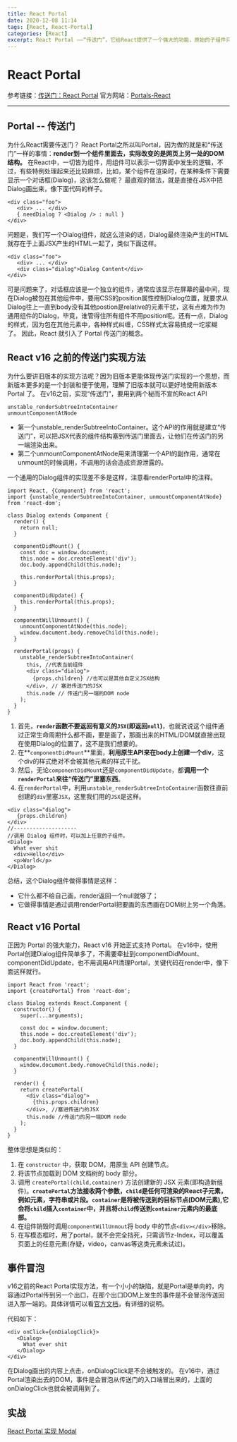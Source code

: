 ```yaml
---
title: React Portal
date: 2020-12-08 11:14
tags: [React, React-Portal]
categories: [React]
excerpt: React Portal ——“传送门”，它给React提供了一个强大的功能，原始的子组件只能在父组件的代码内部调用位置进行渲染，这就会影响到整个父组件的排版，特别是一些类似于弹窗的效果，会挤占父组件的渲染空间，没有 Portal，我们就只能预留空间给弹窗组件，防止布局的混乱。而 Portal 的提出，让子组件能够跳出父组件，在其他任意挂载节点进行渲染，提高了代码的灵活性。本章内容主要转载于知乎专栏的文章，用于记录和保留，具体的一些文章内容可以通过文章链接去原文查看，后续将原创一些实战的学习过程。
---
```


# React Portal
参考链接：[传送门：React Portal](https://zhuanlan.zhihu.com/p/29880992)
官方网站：[Portals-React](https://reactjs.org/docs/portals.html#___gatsby)

---

## Portal -- 传送门
为什么React需要传送门？
React Portal之所以叫Portal，因为做的就是和“传送门”一样的事情：**render到一个组件里面去，实际改变的是网页上另一处的DOM结构。**
在React中，一切皆为组件，用组件可以表示一切界面中发生的逻辑，不过，有些特例处理起来还比较麻烦，比如，某个组件在渲染时，在某种条件下需要显示一个对话框(Dialog)，这该怎么做呢？
最直观的做法，就是直接在JSX中把Dialog画出来，像下面代码的样子。
```
<div class="foo">
   <div> ... </div>
   { needDialog ? <Dialog /> : null }
</div>
```
问题是，我们写一个Dialog组件，就这么渲染的话，Dialog最终渲染产生的HTML就存在于上面JSX产生的HTML一起了，类似下面这样。
```
<div class="foo">
   <div> ... </div>
   <div class="dialog">Dialog Content</div>
</div>
```
可是问题来了，对话框应该是一个独立的组件，通常应该显示在屏幕的最中间，现在Dialog被包在其他组件中，要用CSS的position属性控制Dialog位置，就要求从Dialog往上一直到body没有其他postion是relative的元素干扰，这有点难为作为通用组件的Dialog，毕竟，谁管得住所有组件不用position呢。还有一点，Dialog的样式，因为包在其他元素中，各种样式纠缠，CSS样式太容易搞成一坨浆糊了。
因此，React 就引入了 Portal 传送门的概念。

## React v16 之前的传送门实现方法
为什么要讲旧版本的实现方法呢？因为旧版本更能体现传送门实现的一个思想，而新版本更多的是一个封装和便于使用，理解了旧版本就可以更好地使用新版本 Portal 了。
在v16之前，实现“传送门”，要用到两个秘而不宣的React API
```
unstable_renderSubtreeIntoContainer
unmountComponentAtNode
```

* 第一个unstable_renderSubtreeIntoContainer。这个API的作用就是建立“传送门”，可以把JSX代表的组件结构塞到传送门里面去，让他们在传送门的另一端渲染出来。
* 第二个unmountComponentAtNode用来清理第一个API的副作用，通常在unmount的时候调用，不调用的话会造成资源泄露的。

一个通用的Dialog组件的实现差不多是这样，注意看renderPortal中的注释。
```
import React, {Component} from 'react';
import {unstable_renderSubtreeIntoContainer, unmountComponentAtNode} from 'react-dom';

class Dialog extends Component {
  render() {
    return null;
  }

  componentDidMount() {
    const doc = window.document;
    this.node = doc.createElement('div');
    doc.body.appendChild(this.node);

    this.renderPortal(this.props);
  }

  componentDidUpdate() {
    this.renderPortal(this.props);
  }

  componentWillUnmount() {
    unmountComponentAtNode(this.node);
    window.document.body.removeChild(this.node);
  }

  renderPortal(props) {
    unstable_renderSubtreeIntoContainer(
      this, //代表当前组件
      <div class="dialog">
        {props.children} //也可以是其他自定义JSX结构
      </div>, // 塞进传送门的JSX
      this.node // 传送门另一端的DOM node
    );
  }
}
```

1. 首先，**`render`函数不要返回有意义的`JSX`(即返回`null`)**，也就说说这个组件通过正常生命周期什么都不画，要是画了，那画出来的HTML/DOM就直接出现在使用Dialog的位置了，这不是我们想要的。
2. 在**`componentDidMount`**里面，**利用原生API来在body上创建一个div**，这个div的样式绝对不会被其他元素的样式干扰。
3. 然后，无论`componentDidMount`还是`componentDidUpdate`，都**调用一个`renderPortal`来往“传送门”里塞东西**。
4. 在`renderPortal`中，利用`unstable_renderSubtreeIntoContainer`函数往直前创建的`div`里塞`JSX`，这里我们用的`JSX`是这样。
```
<div class="dialog">
   {props.children}
</div>
//--------------------
//调用 Dialog 组件时，可以加上任意的子组件。
<Dialog>
  What ever shit
  <div>Hello</div>
  <p>World</p>
</Dialog>
```

总结，这个Dialog组件做得事情是这样：

* 它什么都不给自己画，render返回一个null就够了；
* 它做得事情是通过调用renderPortal把要画的东西画在DOM树上另一个角落。

## React v16 Portal
正因为 Portal 的强大能力，React v16 开始正式支持 Portal。
在v16中，使用Portal创建Dialog组件简单多了，不需要牵扯到componentDidMount、componentDidUpdate，也不用调用API清理Portal，关键代码在render中，像下面这样就行。
```
import React from 'react';
import {createPortal} from 'react-dom';

class Dialog extends React.Component {
  constructor() {
    super(...arguments);

    const doc = window.document;
    this.node = doc.createElement('div');
    doc.body.appendChild(this.node);
  }

  componentWillUnmount() {
    window.document.body.removeChild(this.node);
  }

  render() {
    return createPortal(
      <div class="dialog">
        {this.props.children}
      </div>, //塞进传送门的JSX
      this.node //传送门的另一端DOM node
    );
  }
}
```
整体思想是类似的：
1. 在 `constructor` 中，获取 DOM，用原生 API 创建节点。
2. 将该节点加载到 DOM 文档树的 body 部分。
3. 调用 `createPortal(child,container)` 方法创建新的 JSX 元素(即构造新组件)。**`createPortal`方法接收两个参数，`child`是任何可渲染的React子元素，例如元素，字符串或片段。`container`是将被传送到的目标节点(DOM元素),它会将`child`插入`container`中，并且将`child`传送到`container`元素内的最底部。**
4. 在组件销毁时调用`componentWillUnmout`将 body 中的节点`<div></div>`移除。
5. 在写模态框时，用了portal，就不会完全挡死，只需调节z-Index，可以覆盖页面上的任意元素(存疑，video，canvas等这类元素未试过)。


## 事件冒泡
v16之前的React Portal实现方法，有一个小小的缺陷，就是Portal是单向的，内容通过Portal传到另一个出口，在那个出口DOM上发生的事件是不会冒泡传送回进入那一端的。具体详情可以看[官方文档](https://reactjs.org/docs/portals.html#___gatsby)，有详细的说明。

代码如下：
```
<div onClick={onDialogClick}>   
   <Dialog>
     What ever shit
   </Dialog>
</div>
```
在Dialog画出的内容上点击，onDialogClick是不会被触发的。
在v16中，通过Portal渲染出去的DOM，事件是会冒泡从传送门的入口端冒出来的，上面的onDialogClick也就会被调用到了。


## 实战
[React Portal 实现 Modal](https://www.cnblogs.com/demodashi/p/8512647.html)

